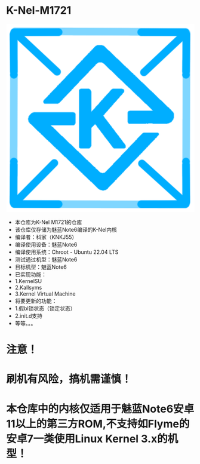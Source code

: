 # K-Nel-M1721
![Alt text](/logo.png?raw=true "A Custom Kernel Base For Meizu M6 Note")
* 本仓库为K-Nel M1721的仓库
* 该仓库仅存储为魅蓝Note6编译的K-Nel内核
* 编译者：科家（KNKJ55）
* 编译使用设备：魅蓝Note6
* 编译使用系统：Chroot - Ubuntu 22.04 LTS
* 测试通过机型：魅蓝Note6
* 目标机型：魅蓝Note6
* 已实现功能：
* 1.KernelSU
* 2.Kallsyms
* 3.Kernel Virtual Machine
* 将要更新的功能：
* 1.假bl锁状态（锁定状态）
* 2.init.d支持
* 等等。。。
# 注意！
# 刷机有风险，搞机需谨慎！
# 本仓库中的内核仅适用于魅蓝Note6安卓11以上的第三方ROM,不支持如Flyme的安卓7一类使用Linux Kernel 3.x的机型！
